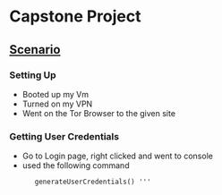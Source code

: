 # Capstone Project
## [Scenario](https://github.com/alejandro-garf/Blue-Team-Junior-Analyst/blob/main/Intro%20to%20DarkWeb%20Operations/Scenario)
### Setting Up
 - Booted up my Vm
 - Turned on my VPN
 - Went on the Tor Browser to the given site
### Getting User Credentials 
 - Go to Login page, right clicked and went to console
 - used the following command
   ``` use this command & press ctrl+enter
      generateUserCredentials() '''
